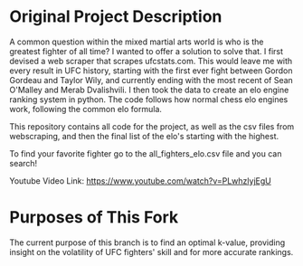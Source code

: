 # Original Project Description

A common question within the mixed martial arts world is who is the greatest fighter of all time? I wanted to offer a solution to solve that. I first devised a web scraper that scrapes ufcstats.com. This would leave me with every result in UFC history, starting with the first ever fight between Gordon Gordeau and Taylor Wily, and currently ending with the most recent of Sean O'Malley and Merab Dvalishvili. I then took the data to create an elo engine ranking system in python. The code follows how normal chess elo engines work, following the common elo formula.

This repository contains all code for the project, as well as the csv files from webscraping, and then the final list of the elo's starting with the highest. 

To find your favorite fighter go to the all_fighters_elo.csv file and you can search!

Youtube Video Link:
https://www.youtube.com/watch?v=PLwhzlyjEgU

# Purposes of This Fork

The current purpose of this branch is to find an optimal k-value, providing insight on the volatility of UFC fighters' skill and for more accurate rankings.